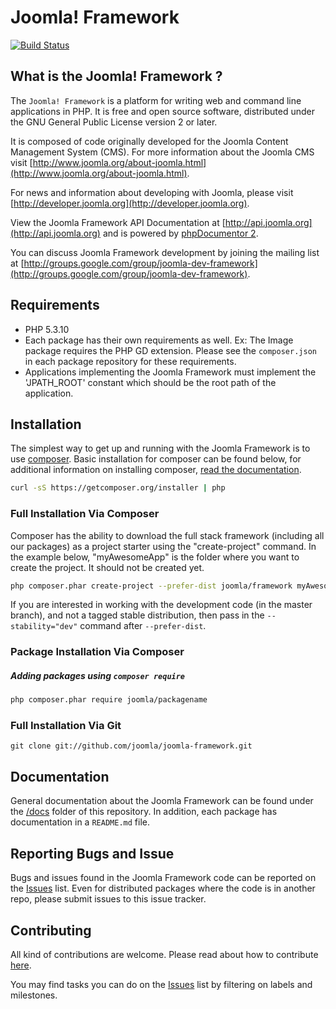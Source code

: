 # Joomla! Framework

[![Build Status](https://travis-ci.org/joomla/joomla-framework.png?branch=master)](https://travis-ci.org/joomla/joomla-framework)


## What is the Joomla! Framework ?

The `Joomla! Framework` is a platform for writing web and command line applications in PHP.  It is free and open source software, distributed under the GNU General Public License version 2 or later.

It is composed of code originally developed for the Joomla Content Management System (CMS). For more information about the Joomla CMS visit [http://www.joomla.org/about-joomla.html](http://www.joomla.org/about-joomla.html).

For news and information about developing with Joomla, please visit [http://developer.joomla.org](http://developer.joomla.org).

View the Joomla Framework API Documentation at [http://api.joomla.org](http://api.joomla.org) and is powered by [phpDocumentor 2](http://www.phpdoc.org).

You can discuss Joomla Framework development by joining the mailing list at [http://groups.google.com/group/joomla-dev-framework](http://groups.google.com/group/joomla-dev-framework).


## Requirements

- PHP 5.3.10
- Each package has their own requirements as well. Ex: The Image package requires the PHP GD extension. Please see the `composer.json` in each package repository for these requirements.
- Applications implementing the Joomla Framework must implement the 'JPATH_ROOT' constant which should be the root path of the application.


## Installation

The simplest way to get up and running with the Joomla Framework is to use [composer](http://getcomposer.org). Basic installation for composer can be found below, for additional information on installing composer, [read the documentation](http://getcomposer.org/doc/00-intro.md#installation-nix).

```sh
curl -sS https://getcomposer.org/installer | php
```

### Full Installation Via Composer

Composer has the ability to download the full stack framework (including all our packages) as a project starter using the "create-project" command. In the example below, "myAwesomeApp" is the folder where you want to create the project. It should not be created yet.

```sh
php composer.phar create-project --prefer-dist joomla/framework myAwesomeApp
```

If you are interested in working with the development code (in the master branch), and not a tagged stable distribution, then pass in the `--stability="dev"` command after `--prefer-dist`.

### Package Installation Via Composer

##### Adding packages using `composer require`

```sh
php composer.phar require joomla/packagename
```

### Full Installation Via Git

`git clone git://github.com/joomla/joomla-framework.git`


## Documentation

General documentation about the Joomla Framework can be found under the [/docs](docs/) folder of this repository. In addition, each package has documentation in a `README.md` file.


## Reporting Bugs and Issue

Bugs and issues found in the Joomla Framework code can be reported on the [Issues](https://github.com/joomla/joomla-framework/issues) list. Even for distributed packages where the code is in another repo, please submit issues to this issue tracker.


## Contributing

All kind of contributions are welcome. Please read about how to contribute [here](CONTRIBUTING.markdown).

You may find tasks you can do on the [Issues](https://github.com/joomla/joomla-framework/issues) list by filtering on labels and milestones.


